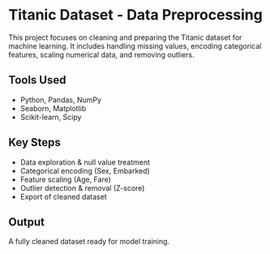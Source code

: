 # Titanic Dataset - Data Preprocessing

This project focuses on cleaning and preparing the Titanic dataset for machine learning. It includes handling missing values, encoding categorical features, scaling numerical data, and removing outliers.

## Tools Used
- Python, Pandas, NumPy
- Seaborn, Matplotlib
- Scikit-learn, Scipy

## Key Steps
- Data exploration & null value treatment
- Categorical encoding (Sex, Embarked)
- Feature scaling (Age, Fare)
- Outlier detection & removal (Z-score)
- Export of cleaned dataset

## Output
A fully cleaned dataset ready for model training.
